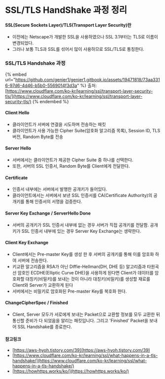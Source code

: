 # SSL/TLS HandShake 과정 정리

#### SSL(Secure Sockets Layer)/TLS(Transport Layer Security)란

* 이전에는 Netscape가 개발한 SSL을 사용하였으나 SSL 3.1부터는 TLS로 이름이 변경되었다.
* 그러나 보통 TLS과 SSL를 섞어서 많이 사용하므로 SSL/TLS로 통칭한다.

### SSL/TLS Handshake 과정

{% embed url="https://github.com/genier1/genier1.gitbook.io/assets/19471818/73aa3316-97d6-4d46-b5b0-5569014f3d3a" %}
출처: [https://www.cloudflare.com/ko-kr/learning/ssl/transport-layer-security-tls/](https://www.cloudflare.com/ko-kr/learning/ssl/transport-layer-security-tls/)
{% endembed %}

#### Client Hello

* 클라이언트가 서버에 연결을 시도하며 전송하는 패킷
* 클라이언트가 사용 가능한 Cipher Suite(암호화 알고리즘 목록), Session ID, TLS 버전, Random Byte를 전송

#### Server Hello

* 서버에서는 클라이언트가 제공한 Cipher Suite 중 하나를 선택한다.
* 또한, 서버의 SSL 인증서, Random Byte를 Client에게 전달한다.

#### Certificate

* 인증서 내부에는 서버에서 발행한 공개키가 들어있다.
* 클라이언트에서는 서버에서 보낸 SSL 인증서를 CA(Certificate Authority)의 공개키를 통해 인증서의 서명을 검증한다.

#### **Server Key Exchange / ServerHello Done**

* 서버의 공개키가 SSL 인증서 내부에 없는 경우 서버가 직접 공개키를 전달함. 공개키가 SSL 인증서 내부에 있는 경우 Server Key Exchange는 생략한다.

#### Client Key Exchange

* Client에서는 Pre-master Key를 생성 한 후 서버의 공개키를 통해 이를 암호화 하여 서버에 전송한다.
* 키교환 알고리즘을 RSA가 아닌 Diffie-Hellman(DH, DHE 등) 알고리즘과 타원곡선 암호인 ECDHE(Elliptic Curve DHE)을 사용하게 된다면 Client가 데이터를 암호화할 대칭키(비밀키)를 보내는 것이 아니라 대칭키(비밀키)를 생성할 재료를 Client와 Server가 교환하게 된다
* 서버에서는 비밀키로 암호화된 Pre-master Key를 복호화 한다.

#### **ChangeCipherSpec / Finished**

* Client, Server 모두가 서로에게 보내는 Packet으로 교환할 정보를 모두 교환한 뒤 통신할 준비가 다 되었음을 알리는 패킷입니다. 그리고 'Finished' Packet을 보내어 SSL Handshake를 종료한다.

#### 참고링크

* [https://aws-hyoh.tistory.com/39](https://aws-hyoh.tistory.com/39)
* [https://www.cloudflare.com/ko-kr/learning/ssl/what-happens-in-a-tls-handshake/](https://www.cloudflare.com/ko-kr/learning/ssl/what-happens-in-a-tls-handshake/)
* [https://howhttps.works/ko/](https://howhttps.works/ko/)
